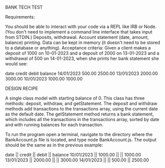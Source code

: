 BANK TECH TEST

Requirements:

You should be able to interact with your code via a REPL like IRB or Node. (You don't need to implement a command line interface that takes input from STDIN.)
Deposits, withdrawal.
Account statement (date, amount, balance) printing.
Data can be kept in memory (it doesn't need to be stored to a database or anything).
Acceptance criteria:
Given a client makes a deposit of 1000 on 10-01-2023 and a deposit of 2000 on 13-01-2023 and a withdrawal of 500 on 14-01-2023, when she prints her bank statement  she would see:

date	credit	debit	balance
14/01/2023		500.00	2500.00
13/01/2023	2000.00		3000.00
10/01/2023	1000.00		1000.00


DESIGN RECIPE

A single class model with starting balance of 0. This class has three methods: deposit, withdraw, and getStatement. The deposit and withdraw methods add transactions to the transactions array, using the current date as the default date. The getStatement method returns a bank statement, which includes all the transactions in the transactions array, sorted by date and with running balances for each transaction.


To run the program open a terminal, navigate to the directory where the BankAccount.js file is located, and type node BankAccount.js. The output should be the same as in the previous example:

date || credit || debit || balance
10/01/2023 || 1000.00 || || 1000.00
13/01/2023 || 2000.00 || || 3000.00
14/01/2023 || || 500.00 || 2500.00
